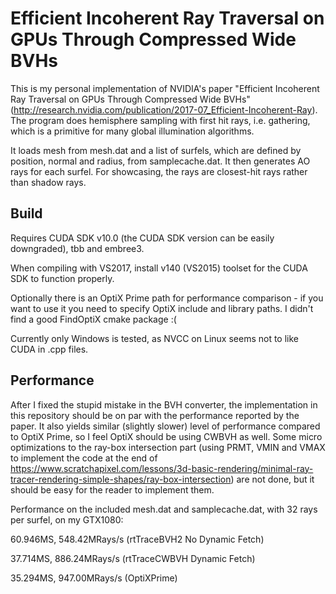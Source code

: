 
Efficient Incoherent Ray Traversal on GPUs Through Compressed Wide BVHs
=============
This is my personal implementation of NVIDIA's paper "Efficient Incoherent Ray Traversal on GPUs Through Compressed Wide BVHs" (http://research.nvidia.com/publication/2017-07_Efficient-Incoherent-Ray). The program does hemisphere sampling with first hit rays, i.e. gathering, which is a primitive for many global illumination algorithms.

It loads mesh from mesh.dat and a list of surfels, which are defined by position, normal and radius, from samplecache.dat. It then generates AO rays for each surfel. For showcasing, the rays are closest-hit rays rather than shadow rays.

Build
--------
Requires CUDA SDK v10.0 (the CUDA SDK version can be easily downgraded), tbb and embree3.

When compiling with VS2017, install v140 (VS2015) toolset for the CUDA SDK to function properly.

Optionally there is an OptiX Prime path for performance comparison - if you want to use it you need to specify OptiX include and library paths. I didn't find a good FindOptiX cmake package :(

Currently only Windows is tested, as NVCC on Linux seems not to like CUDA in .cpp files.

Performance
--------
After I fixed the stupid mistake in the BVH converter, the implementation in this repository should be on par with the performance reported by the paper. It also yields similar (slightly slower) level of performance compared to OptiX Prime, so I feel OptiX should be using CWBVH as well. Some micro optimizations to the ray-box intersection part (using PRMT, VMIN and VMAX to implement the code at the end of https://www.scratchapixel.com/lessons/3d-basic-rendering/minimal-ray-tracer-rendering-simple-shapes/ray-box-intersection) are not done, but it should be easy for the reader to implement them.

Performance on the included mesh.dat and samplecache.dat, with 32 rays per surfel, on my GTX1080:

60.946MS, 548.42MRays/s (rtTraceBVH2 No Dynamic Fetch)

37.714MS, 886.24MRays/s (rtTraceCWBVH Dynamic Fetch)

35.294MS, 947.00MRays/s (OptiXPrime)
